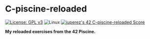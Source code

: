 # C-piscine-reloaded
[![License: GPL v3](https://img.shields.io/badge/License-GPLv3-blue.svg?style=for-the-badge)](https://www.gnu.org/licenses/gpl-3.0)
![Linux](https://img.shields.io/badge/Linux-FCC624?style=for-the-badge&logo=linux&logoColor=black)
[![juperez's 42 C-piscine-reloaded Score](https://badge.nimon.fr/api/v2/cmae8x59h3770401p8yt4vzme5/project/3670064)](https://github.com/Nimon77/badge42)

**My reloaded exercises from the 42 Piscine.**

